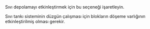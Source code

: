 Sıvı depolamayı etkinleştirmek için bu seçeneği işaretleyin.

Sıvı tankı sisteminin düzgün çalışması için blokların döşeme varlığının etkinleştirilmiş olması gerekir.